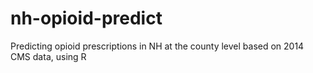 # nh-opioid-predict
Predicting opioid prescriptions in NH at the county level based on 2014 CMS data, using R
